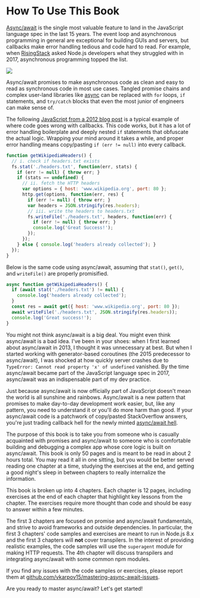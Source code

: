 # How To Use This Book

[Async/await](http://thecodebarbarian.com/80-20-guide-to-async-await-in-node.js.html)
is the single most valuable feature to land in the JavaScript language spec in the last 15 years. The event loop and asynchronous programming in general are exceptional for
building GUIs and servers, but callbacks make error handling tedious and code hard to
read. For example, when [RisingStack](https://risingstack.com/) asked Node.js developers
what they struggled with in 2017, asynchronous programming topped the list.

<img src="https://i.imgur.com/YQ58zIl.png">

Async/await promises to make asynchronous code as clean and easy to
read as synchronous code in most use cases. Tangled promise chains and complex
user-land libraries like
[async](https://www.npmjs.com/package/async) can be replaced with `for` loops,
`if` statements, and `try/catch` blocks that even the most junior of engineers can
make sense of.

The following [JavaScript from a 2012 blog post](https://www.hacksparrow.com/node-js-async-programming.html) is a typical
example of where code goes wrong with callbacks. This code works,
but it has a lot of error handling boilerplate and deeply nested `if` statements
that obfuscate the actual logic. Wrapping your mind around it takes a while,
and proper error handling means copy/pasting `if (err != null)` into every
callback.

<div class="page-break"></div>

```javascript
function getWikipediaHeaders() {
  // i. check if headers.txt exists
  fs.stat('./headers.txt', function(err, stats) {
    if (err != null) { throw err; }
    if (stats == undefined) {
      // ii. fetch the HTTP headers
      var options = { host: 'www.wikipedia.org', port: 80 };
      http.get(options, function(err, res) {
        if (err != null) { throw err; }
        var headers = JSON.stringify(res.headers);
        // iii. write the headers to headers.txt
        fs.writeFile('./headers.txt', headers, function(err) {
          if (err != null) { throw err; }
          console.log('Great Success!');
        });
      });    
    } else { console.log('headers already collected'); }
  });
}
```

Below is the same code using async/await, assuming that `stat()`, `get()`, and
`writeFile()` are properly promisified.

```javascript
async function getWikipediaHeaders() {
  if (await stat('./headers.txt') != null) {
    console.log('headers already collected');
  }
  const res = await get({ host: 'www.wikipedia.org', port: 80 });
  await writeFile('./headers.txt', JSON.stringify(res.headers));
  console.log('Great success!');
}
```

You might not think async/await is a big deal. You might even think async/await
is a bad idea. I've been in your shoes: when I first learned about async/await in
2013, I thought it was unnecessary at best. But when I
started working with generator-based coroutines (the 2015 predecessor to async/await),
I was shocked at how quickly server crashes due to
`TypeError: Cannot read property 'x' of undefined` vanished. By the time async/await
became part of the JavaScript language spec in 2017, async/await was an
indispensable part of my dev practice.

Just because async/await is now officially part of JavaScript doesn't mean
the world is all sunshine and rainbows. Async/await is a new pattern that
promises to make day-to-day development work easier, but, like any pattern, you
need to understand it or you'll do more harm than good. If your async/await
code is a patchwork of copy/pasted StackOverflow answers, you're just trading
callback hell for the newly minted [async/await hell](https://medium.freecodecamp.org/avoiding-the-async-await-hell-c77a0fb71c4c).

The purpose of this book is to take you from someone who is casually acquainted
with promises and async/await to someone who is comfortable building and debugging
a complex app whose core logic is built on async/await. This book is only
50 pages and is meant to be read in about 2 hours total. You may read it all in
one sitting, but you would be better served reading one chapter at a time,
studying the exercises at the end, and getting a good night's sleep in between
chapters to really internalize the information.

This book is broken up into 4 chapters. Each chapter is 12 pages, including
exercises at the end of each chapter that highlight key lessons from the chapter.
The exercises require more thought than
code and should be easy to answer within a few minutes.

The first 3 chapters are focused on promise and async/await fundamentals, and strive
to avoid frameworks and outside dependencies. In particular, the first 3 chapters'
code samples and exercises are meant to run in Node.js 8.x and the first 3 chapters
will **not** cover transpilers. In the interest of providing realistic examples,
the code samples will use the `superagent` module for making HTTP requests. The
4th chapter will discuss transpilers and integrating async/await with some common
npm modules.

If you find any issues with the code samples or exercises,
please report them at [github.com/vkarpov15/mastering-async-await-issues](https://github.com/vkarpov15/mastering-async-await-issues).

Are you ready to master async/await? Let's get started!
